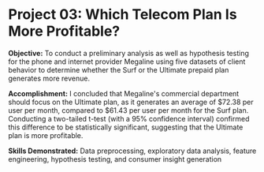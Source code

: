 # Project 03: Which Telecom Plan Is More Profitable?
 
**Objective:** To conduct a preliminary analysis as well as hypothesis testing for the phone and internet provider Megaline using five datasets of client behavior to determine whether the Surf or the Ultimate prepaid plan generates more revenue.

**Accomplishment:** I concluded that Megaline's commercial department should focus on the Ultimate plan, as it generates an average of $72.38 per user per month, compared to $61.43 per user per month for the Surf plan. Conducting a two-tailed t-test (with a 95% confidence interval) confirmed this difference to be statistically significant, suggesting that the Ultimate plan is more profitable.

**Skills Demonstrated:** Data preprocessing, exploratory data analysis, feature engineering, hypothesis testing, and consumer insight generation
